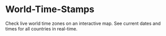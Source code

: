 # World-Time-Stamps
Check live world time zones on an interactive map. See current dates and times for all countries in real-time.
